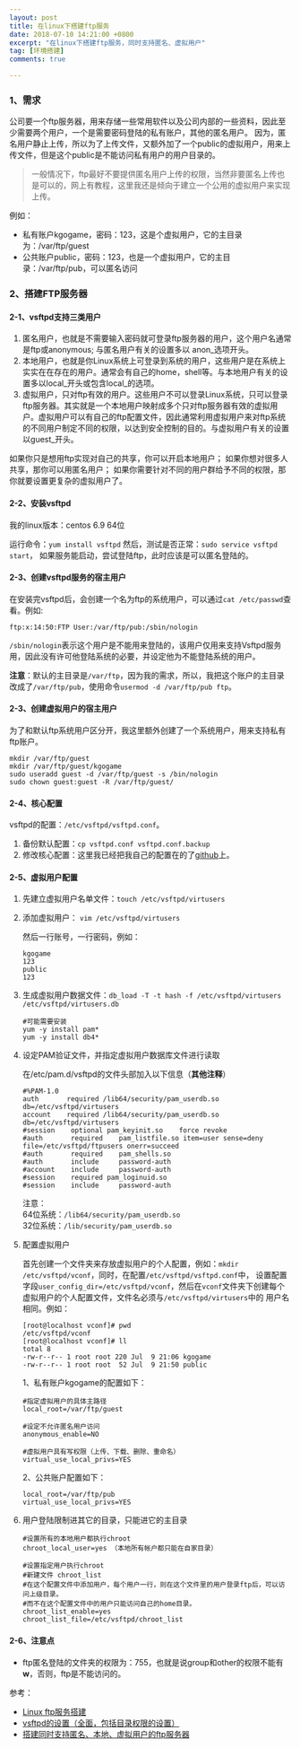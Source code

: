 ```yaml
---
layout: post
title: 在linux下搭建ftp服务
date: 2018-07-10 14:21:00 +0800
excerpt: "在linux下搭建ftp服务，同时支持匿名、虚拟用户"
tag: [环境搭建]
comments: true

---
```


### 1、需求

公司要一个ftp服务器，用来存储一些常用软件以及公司内部的一些资料，因此至少需要两个用户，一个是需要密码登陆的私有账户，其他的匿名用户。
因为，匿名用户静止上传，所以为了上传文件，又额外加了一个public的虚拟用户，用来上传文件，但是这个public是不能访问私有用户的用户目录的。

> 一般情况下，ftp最好不要提供匿名用户上传的权限，当然非要匿名上传也是可以的，网上有教程，这里我还是倾向于建立一个公用的虚拟用户来实现上传。

例如：
- 私有账户kgogame，密码：123，这是个虚拟用户，它的主目录为：/var/ftp/guest
- 公共账户public，密码：123，也是一个虚拟用户，它的主目录：/var/ftp/pub，可以匿名访问



### 2、搭建FTP服务器

#### 2-1、vsftpd支持三类用户

1. 匿名用户，也就是不需要输入密码就可登录ftp服务器的用户，这个用户名通常是ftp或anonymous; 与匿名用户有关的设置多以 anon_选项开头。
2. 本地用户，也就是你Linux系统上可登录到系统的用户，这些用户是在系统上实实在在存在的用户。通常会有自己的home，shell等。与本地用户有关的设置多以local_开头或包含local_的选项。
3. 虚拟用户，只对ftp有效的用户。这些用户不可以登录Linux系统，只可以登录ftp服务器。其实就是一个本地用户映射成多个只对ftp服务器有效的虚拟用户。虚拟用户可以有自己的ftp配置文件，因此通常利用虚拟用户来对ftp系统的不同用户制定不同的权限，以达到安全控制的目的。与虚拟用户有关的设置以guest_开头。

如果你只是想用ftp实现对自己的共享，你可以开启本地用户；
如果你想对很多人共享，那你可以用匿名用户；
如果你需要针对不同的用户群给予不同的权限，那你就要设置更复杂的虚拟用户了。


#### 2-2、安装vsftpd

我的linux版本：centos 6.9 64位

运行命令：`yum install vsftpd`
然后，测试是否正常：`sudo service vsftpd start`，
如果服务能启动，尝试登陆ftp，此时应该是可以匿名登陆的。

#### 2-3、创建vsftpd服务的宿主用户

在安装完vsftpd后，会创建一个名为ftp的系统用户，可以通过`cat /etc/passwd`查看。例如:

`ftp:x:14:50:FTP User:/var/ftp/pub:/sbin/nologin`

`/sbin/nologin`表示这个用户是不能用来登陆的，该用户仅用来支持Vsftpd服务用，因此没有许可他登陆系统的必要，并设定他为不能登陆系统的用户。

**注意**：默认的主目录是`/var/ftp`，因为我的需求，所以，我把这个账户的主目录改成了`/var/ftp/pub`，使用命令`usermod -d /var/ftp/pub ftp`。


#### 2-3、创建虚拟用户的宿主用户

为了和默认ftp系统用户区分开，我这里额外创建了一个系统用户，用来支持私有ftp账户。

~~~
mkdir /var/ftp/guest
mkdir /var/ftp/guest/kgogame
sudo useradd guest -d /var/ftp/guest -s /bin/nologin
sudo chown guest:guest -R /var/ftp/guest/
~~~

#### 2-4、核心配置

vsftpd的配置：`/etc/vsftpd/vsftpd.conf`。

1. 备份默认配置：`cp vsftpd.conf vsftpd.conf.backup`
2. 修改核心配置：这里我已经把我自己的配置在的了[github](https://github.com/shuimu98/domi-dotfile/tree/master/vsftpd)上。

#### 2-5、虚拟用户配置

1. 先建立虚拟用户名单文件：`touch /etc/vsftpd/virtusers`
2. 添加虚拟用户：	`vim /etc/vsftpd/virtusers`

	然后一行账号，一行密码，例如：
	~~~
	kgogame
	123
	public
	123
	~~~

3. 生成虚拟用户数据文件：`db_load -T -t hash -f /etc/vsftpd/virtusers /etc/vsftpd/virtusers.db`

	~~~
	#可能需要安装
	yum -y install pam*
	yum -y install db4*
	~~~

4. 设定PAM验证文件，并指定虚拟用户数据库文件进行读取

	在/etc/pam.d/vsftpd的文件头部加入以下信息（**其他注释**）
	~~~
	#%PAM-1.0
	auth       required /lib64/security/pam_userdb.so db=/etc/vsftpd/virtusers
	account    required /lib64/security/pam_userdb.so db=/etc/vsftpd/virtusers
	#session    optional pam_keyinit.so    force revoke
	#auth       required    pam_listfile.so item=user sense=deny file=/etc/vsftpd/ftpusers onerr=succeed
	#auth       required    pam_shells.so
	#auth       include     password-auth
	#account    include     password-auth
	#session    required pam_loginuid.so
	#session    include     password-auth
	~~~

	注意：  
	64位系统：`/lib64/security/pam_userdb.so`  
	32位系统：`/lib/security/pam_userdb.so`

5. 配置虚拟用户

	首先创建一个文件夹来存放虚拟用户的个人配置，例如：`mkdir /etc/vsftpd/vconf`，同时，在配置`/etc/vsftpd/vsftpd.conf`中，
	设置配置字段`user_config_dir=/etc/vsftpd/vconf`，然后在`vconf`文件夹下创建每个虚拟用户的个人配置文件，文件名必须与`/etc/vsftpd/virtusers`中的
	用户名相同。例如：

	~~~
	[root@localhost vconf]# pwd
	/etc/vsftpd/vconf
	[root@localhost vconf]# ll
	total 8
	-rw-r--r-- 1 root root 220 Jul  9 21:06 kgogame
	-rw-r--r-- 1 root root  52 Jul  9 21:50 public
	~~~

	1、私有账户kgogame的配置如下：

	~~~
	#指定虚拟用户的具体主路径
	local_root=/var/ftp/guest

	#设定不允许匿名用户访问
	anonymous_enable=NO

	#虚拟用户具有写权限（上传、下载、删除、重命名）
	virtual_use_local_privs=YES
	~~~

	2、公共账户配置如下：

	~~~
	local_root=/var/ftp/pub
	virtual_use_local_privs=YES
	~~~

6. 用户登陆限制进其它的目录，只能进它的主目录

	~~~
	#设置所有的本地用户都执行chroot
	chroot_local_user=yes （本地所有帐户都只能在自家目录）

	#设置指定用户执行chroot
	#新建文件 chroot_list
	#在这个配置文件中添加用户，每个用户一行，则在这个文件里的用户登录ftp后，可以访问上级目录。
	#而不在这个配置文件中的用户只能访问自己的home目录。
	chroot_list_enable=yes
	chroot_list_file=/etc/vsftpd/chroot_list
	~~~

#### 2-6、注意点

- ftp匿名登陆的文件夹的权限为：755，也就是说group和other的权限不能有**w**，否则，ftp是不能访问的。

参考：
- [Linux ftp服务搭建](https://www.zybuluo.com/huynh/note/312909)
- [vsftpd的设置（全面，包括目录权限的设置）](http://blog.51cto.com/ktaeef/1266628)
- [搭建同时支持匿名、本地、虚拟用户的ftp服务器](http://forum.ubuntu.org.cn/viewtopic.php?t=368282)